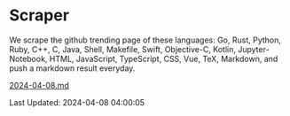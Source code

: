 # Scraper

We scrape the github trending page of these languages: Go, Rust, Python, Ruby, C++, C, Java, Shell, Makefile, Swift, Objective-C, Kotlin, Jupyter-Notebook, HTML, JavaScript, TypeScript, CSS, Vue, TeX, Markdown, and push a markdown result everyday.

[2024-04-08.md](https://github.com/yangwenmai/github-trending-backup/blob/master/2024-04-08.md)

Last Updated: 2024-04-08 04:00:05